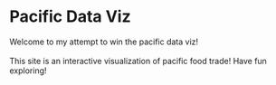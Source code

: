 # Pacific Data Viz

Welcome to my attempt to win the pacific data viz! <br>
<br>
This site is an interactive visualization of pacific food trade! Have fun exploring!
